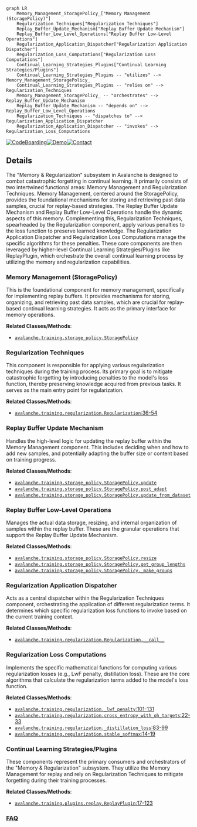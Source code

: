 ```mermaid
graph LR
    Memory_Management_StoragePolicy_["Memory Management (StoragePolicy)"]
    Regularization_Techniques["Regularization Techniques"]
    Replay_Buffer_Update_Mechanism["Replay Buffer Update Mechanism"]
    Replay_Buffer_Low_Level_Operations["Replay Buffer Low-Level Operations"]
    Regularization_Application_Dispatcher["Regularization Application Dispatcher"]
    Regularization_Loss_Computations["Regularization Loss Computations"]
    Continual_Learning_Strategies_Plugins["Continual Learning Strategies/Plugins"]
    Continual_Learning_Strategies_Plugins -- "utilizes" --> Memory_Management_StoragePolicy_
    Continual_Learning_Strategies_Plugins -- "relies on" --> Regularization_Techniques
    Memory_Management_StoragePolicy_ -- "orchestrates" --> Replay_Buffer_Update_Mechanism
    Replay_Buffer_Update_Mechanism -- "depends on" --> Replay_Buffer_Low_Level_Operations
    Regularization_Techniques -- "dispatches to" --> Regularization_Application_Dispatcher
    Regularization_Application_Dispatcher -- "invokes" --> Regularization_Loss_Computations
```

[![CodeBoarding](https://img.shields.io/badge/Generated%20by-CodeBoarding-9cf?style=flat-square)](https://github.com/CodeBoarding/GeneratedOnBoardings)[![Demo](https://img.shields.io/badge/Try%20our-Demo-blue?style=flat-square)](https://www.codeboarding.org/demo)[![Contact](https://img.shields.io/badge/Contact%20us%20-%20contact@codeboarding.org-lightgrey?style=flat-square)](mailto:contact@codeboarding.org)

## Details

The "Memory & Regularization" subsystem in Avalanche is designed to combat catastrophic forgetting in continual learning. It primarily consists of two intertwined functional areas: Memory Management and Regularization Techniques. Memory Management, centered around the StoragePolicy, provides the foundational mechanisms for storing and retrieving past data samples, crucial for replay-based strategies. The Replay Buffer Update Mechanism and Replay Buffer Low-Level Operations handle the dynamic aspects of this memory. Complementing this, Regularization Techniques, spearheaded by the Regularization component, apply various penalties to the loss function to preserve learned knowledge. The Regularization Application Dispatcher and Regularization Loss Computations manage the specific algorithms for these penalties. These core components are then leveraged by higher-level Continual Learning Strategies/Plugins like ReplayPlugin, which orchestrate the overall continual learning process by utilizing the memory and regularization capabilities.

### Memory Management (StoragePolicy)
This is the foundational component for memory management, specifically for implementing replay buffers. It provides mechanisms for storing, organizing, and retrieving past data samples, which are crucial for replay-based continual learning strategies. It acts as the primary interface for memory operations.


**Related Classes/Methods**:

- <a href="https://github.com/ContinualAI/avalanche/blob/master/avalanche/training/storage_policy.py" target="_blank" rel="noopener noreferrer">`avalanche.training.storage_policy.StoragePolicy`</a>


### Regularization Techniques
This component is responsible for applying various regularization techniques during the training process. Its primary goal is to mitigate catastrophic forgetting by introducing penalties to the model's loss function, thereby preserving knowledge acquired from previous tasks. It serves as the main entry point for regularization.


**Related Classes/Methods**:

- <a href="https://github.com/ContinualAI/avalanche/blob/master/avalanche/training/regularization.py#L36-L54" target="_blank" rel="noopener noreferrer">`avalanche.training.regularization.Regularization`:36-54</a>


### Replay Buffer Update Mechanism
Handles the high-level logic for updating the replay buffer within the Memory Management component. This includes deciding when and how to add new samples, and potentially adapting the buffer size or content based on training progress.


**Related Classes/Methods**:

- <a href="https://github.com/ContinualAI/avalanche/blob/master/avalanche/training/storage_policy.py" target="_blank" rel="noopener noreferrer">`avalanche.training.storage_policy.StoragePolicy.update`</a>
- <a href="https://github.com/ContinualAI/avalanche/blob/master/avalanche/training/storage_policy.py" target="_blank" rel="noopener noreferrer">`avalanche.training.storage_policy.StoragePolicy.post_adapt`</a>
- <a href="https://github.com/ContinualAI/avalanche/blob/master/avalanche/training/storage_policy.py" target="_blank" rel="noopener noreferrer">`avalanche.training.storage_policy.StoragePolicy.update_from_dataset`</a>


### Replay Buffer Low-Level Operations
Manages the actual data storage, resizing, and internal organization of samples within the replay buffer. These are the granular operations that support the Replay Buffer Update Mechanism.


**Related Classes/Methods**:

- <a href="https://github.com/ContinualAI/avalanche/blob/master/avalanche/training/storage_policy.py" target="_blank" rel="noopener noreferrer">`avalanche.training.storage_policy.StoragePolicy.resize`</a>
- <a href="https://github.com/ContinualAI/avalanche/blob/master/avalanche/training/storage_policy.py" target="_blank" rel="noopener noreferrer">`avalanche.training.storage_policy.StoragePolicy.get_group_lengths`</a>
- <a href="https://github.com/ContinualAI/avalanche/blob/master/avalanche/training/storage_policy.py" target="_blank" rel="noopener noreferrer">`avalanche.training.storage_policy.StoragePolicy._make_groups`</a>


### Regularization Application Dispatcher
Acts as a central dispatcher within the Regularization Techniques component, orchestrating the application of different regularization terms. It determines which specific regularization loss functions to invoke based on the current training context.


**Related Classes/Methods**:

- <a href="https://github.com/ContinualAI/avalanche/blob/master/avalanche/training/regularization.py" target="_blank" rel="noopener noreferrer">`avalanche.training.regularization.Regularization.__call__`</a>


### Regularization Loss Computations
Implements the specific mathematical functions for computing various regularization losses (e.g., LwF penalty, distillation loss). These are the core algorithms that calculate the regularization terms added to the model's loss function.


**Related Classes/Methods**:

- <a href="https://github.com/ContinualAI/avalanche/blob/master/avalanche/training/regularization.py#L101-L131" target="_blank" rel="noopener noreferrer">`avalanche.training.regularization._lwf_penalty`:101-131</a>
- <a href="https://github.com/ContinualAI/avalanche/blob/master/avalanche/training/regularization.py#L22-L33" target="_blank" rel="noopener noreferrer">`avalanche.training.regularization.cross_entropy_with_oh_targets`:22-33</a>
- <a href="https://github.com/ContinualAI/avalanche/blob/master/avalanche/training/regularization.py#L83-L99" target="_blank" rel="noopener noreferrer">`avalanche.training.regularization._distillation_loss`:83-99</a>
- <a href="https://github.com/ContinualAI/avalanche/blob/master/avalanche/training/regularization.py#L14-L19" target="_blank" rel="noopener noreferrer">`avalanche.training.regularization.stable_softmax`:14-19</a>


### Continual Learning Strategies/Plugins
These components represent the primary consumers and orchestrators of the "Memory & Regularization" subsystem. They utilize the Memory Management for replay and rely on Regularization Techniques to mitigate forgetting during their training processes.


**Related Classes/Methods**:

- <a href="https://github.com/ContinualAI/avalanche/blob/master/avalanche/training/plugins/replay.py#L17-L123" target="_blank" rel="noopener noreferrer">`avalanche.training.plugins.replay.ReplayPlugin`:17-123</a>




### [FAQ](https://github.com/CodeBoarding/GeneratedOnBoardings/tree/main?tab=readme-ov-file#faq)